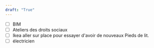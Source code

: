 ```yaml
---
draft: "True"
---
```

- [ ] BIM
- [ ] Ateliers des droits sociaux
- [ ] Ikea aller sur place pour essayer d'avoir de nouveaux Pieds de lit.
- [ ] électricien